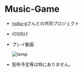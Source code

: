 # Music-Game

 - [nobu-g](https://github.com/nobu-g)さんとの共同プロジェクト
 - iOS向け
 - プレイ動画

    ![temp](https://raw.github.com/wiki/chomin/Music-Game/images/play3.gif)

 - 配布予定等は特にありません。
